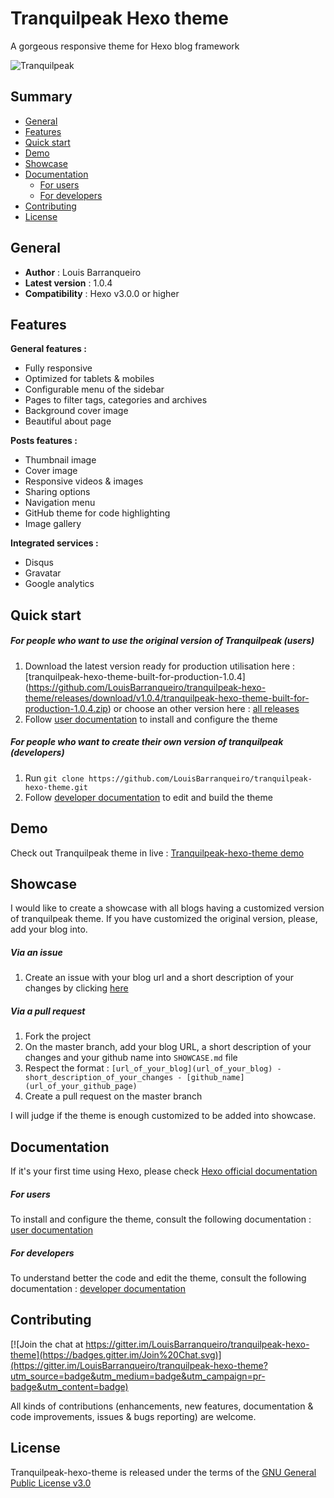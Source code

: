 # Tranquilpeak Hexo theme

A gorgeous responsive theme for Hexo blog framework 

![Tranquilpeak](http://louisbarranqueiro.github.io/tranquilpeak-hexo-theme/2015/05/02/hello-world/tranquilpeak.png)

## Summary ##

- [General](#general)
- [Features](#features)
- [Quick start](#quick-start)
- [Demo](#demo)
- [Showcase](#showcase)
- [Documentation](#documentation)
    * [For users](#for-users)
    * [For developers](#for-developers)
- [Contributing](#contributing)
- [License](#license)

## General ##

- **Author** : Louis Barranqueiro
- **Latest version** : 1.0.4  
- **Compatibility** : Hexo v3.0.0 or higher  

## Features ##

**General features :**  
- Fully responsive  
- Optimized for tablets & mobiles  
- Configurable menu of the sidebar  
- Pages to filter tags, categories and archives  
- Background cover image  
- Beautiful about page  
  
  
**Posts features :**  
- Thumbnail image  
- Cover image  
- Responsive videos & images  
- Sharing options  
- Navigation menu  
- GitHub theme for code highlighting  
- Image gallery  
  
  
**Integrated services :**  
- Disqus  
- Gravatar  
- Google analytics  
  
  
## Quick start ##

##### For people who want to use the original version of Tranquilpeak (users) 
1. Download the latest version ready for production utilisation here : [tranquilpeak-hexo-theme-built-for-production-1.0.4]
(https://github.com/LouisBarranqueiro/tranquilpeak-hexo-theme/releases/download/v1.0.4/tranquilpeak-hexo-theme-built-for-production-1.0.4.zip) or choose an other version here : [all releases](https://github.com/LouisBarranqueiro/tranquilpeak-hexo-theme/releases)  
2. Follow [user documentation](https://github.com/LouisBarranqueiro/tranquilpeak-hexo-theme/blob/master/docs/user.md) to install and configure the theme  

##### For people who want to create their own version of tranquilpeak (developers)
1. Run `git clone https://github.com/LouisBarranqueiro/tranquilpeak-hexo-theme.git`  
2. Follow [developer documentation](https://github.com/LouisBarranqueiro/tranquilpeak-hexo-theme/blob/master/docs/developer.md) to edit and build the theme  

## Demo  ##

Check out Tranquilpeak theme in live  : [Tranquilpeak-hexo-theme demo](http://louisbarranqueiro.github.io/tranquilpeak-hexo-theme)

## Showcase ##

I would like to create a showcase with all blogs having a customized version of tranquilpeak theme.
If you have customized the original version, please, add your blog into.

##### Via an issue
1. Create an issue with your blog url and a short description of your changes by clicking [here](https://github.com/LouisBarranqueiro/tranquilpeak-hexo-theme/issues/new?title=Add%20my%20blog%20into%20showcase&body=Hey,%20check%20out%20my%20custom%20version%20of%20Tranquilpeak%20:%0D%0A*%20URL%20:%20%0D%0A*%20Changes%20(short%20description)%20:%20)  

##### Via a pull request
1. Fork the project  
2. On the master branch, add your blog URL, a short description of your changes and your github name into `SHOWCASE.md` file  
3. Respect the format : `[url_of_your_blog](url_of_your_blog) - short_description_of_your_changes - [github_name](url_of_your_github_page)`  
4. Create a pull request on the master branch   

I will judge if the theme is enough customized to be added into showcase.

## Documentation ##

If it's your first time using Hexo, please check [Hexo official documentation](https://hexo.io/docs/)

##### For users 
To install and configure the theme, consult the following documentation : [user documentation](https://github.com/LouisBarranqueiro/tranquilpeak-hexo-theme/blob/master/docs/user.md)  
##### For developers
To understand better the code and edit  the theme, consult the following documentation : [developer documentation](https://github.com/LouisBarranqueiro/tranquilpeak-hexo-theme/blob/master/docs/developer.md)

## Contributing ##

[![Join the chat at https://gitter.im/LouisBarranqueiro/tranquilpeak-hexo-theme](https://badges.gitter.im/Join%20Chat.svg)](https://gitter.im/LouisBarranqueiro/tranquilpeak-hexo-theme?utm_source=badge&utm_medium=badge&utm_campaign=pr-badge&utm_content=badge)

All kinds of contributions (enhancements, new features, documentation & code improvements, issues & bugs reporting) are welcome.

## License ##

Tranquilpeak-hexo-theme is released under the terms of the [GNU General Public License v3.0](https://github.com/LouisBarranqueiro/tranquilpeak-hexo-theme/blob/master/LICENSE)
